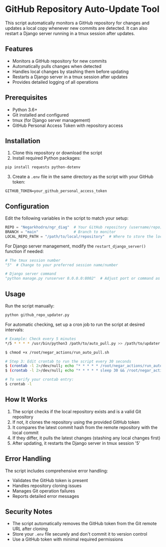 # GitHub Repository Auto-Update Tool

This script automatically monitors a GitHub repository for changes and updates a local copy whenever new commits are detected. It can also restart a Django server running in a tmux session after updates.

## Features

- Monitors a GitHub repository for new commits
- Automatically pulls changes when detected
- Handles local changes by stashing them before updating
- Restarts a Django server in a tmux session after updates
- Provides detailed logging of all operations

## Prerequisites

- Python 3.6+
- Git installed and configured
- tmux (for Django server management)
- GitHub Personal Access Token with repository access

## Installation

1. Clone this repository or download the script
2. Install required Python packages:

```bash
pip install requests python-dotenv
```

3. Create a `.env` file in the same directory as the script with your GitHub token:

```
GITHUB_TOKEN=your_github_personal_access_token
```

## Configuration

Edit the following variables in the script to match your setup:

```python
REPO = "Negarkhodro/ngr_diag"  # Your GitHub repository (username/repo)
BRANCH = "main"                # Branch to monitor
LOCAL_REPO_PATH = "/path/to/local/repository"  # Where to store the local copy
```

For Django server management, modify the `restart_django_server()` function if needed:

```python
# The tmux session number
"5"  # Change to your preferred session name/number

# Django server command
"python manage.py runserver 0.0.0.0:8002"  # Adjust port or command as needed
```

## Usage

Run the script manually:

```bash
python github_repo_updater.py
```

For automatic checking, set up a cron job to run the script at desired intervals:

```bash
# Example: Check every 5 minutes
*/5 * * * * /usr/bin/python3 /path/to/auto_pull.py >> /path/to/updater.log 2>&1

$ chmod +x /root/negar_actions/run_auto_pull.sh

# Step 3: Edit crontab to run the script every 30 seconds
$ (crontab -l 2>/dev/null; echo "* * * * * /root/negar_actions/run_auto_pull.sh") | crontab -
$ (crontab -l 2>/dev/null; echo "* * * * * sleep 30 && /root/negar_actions/run_auto_pull.sh") | crontab -

# To verify your crontab entry:
$ crontab -l
```

## How It Works

1. The script checks if the local repository exists and is a valid Git repository
2. If not, it clones the repository using the provided GitHub token
3. It compares the latest commit hash from the remote repository with the local commit
4. If they differ, it pulls the latest changes (stashing any local changes first)
5. After updating, it restarts the Django server in tmux session '5'

## Error Handling

The script includes comprehensive error handling:
- Validates the GitHub token is present
- Handles repository cloning issues
- Manages Git operation failures
- Reports detailed error messages

## Security Notes

- The script automatically removes the GitHub token from the Git remote URL after cloning
- Store your `.env` file securely and don't commit it to version control
- Use a GitHub token with minimal required permissions
